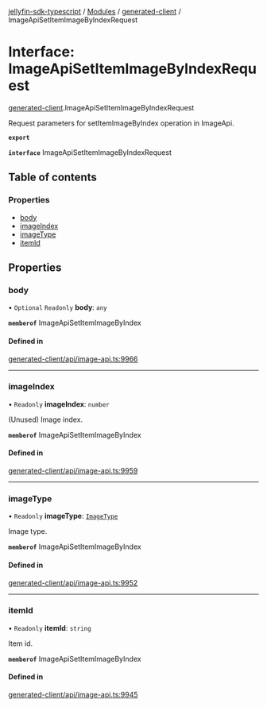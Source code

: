[jellyfin-sdk-typescript](../README.md) / [Modules](../modules.md) / [generated-client](../modules/generated_client.md) / ImageApiSetItemImageByIndexRequest

# Interface: ImageApiSetItemImageByIndexRequest

[generated-client](../modules/generated_client.md).ImageApiSetItemImageByIndexRequest

Request parameters for setItemImageByIndex operation in ImageApi.

**`export`**

**`interface`** ImageApiSetItemImageByIndexRequest

## Table of contents

### Properties

- [body](generated_client.ImageApiSetItemImageByIndexRequest.md#body)
- [imageIndex](generated_client.ImageApiSetItemImageByIndexRequest.md#imageindex)
- [imageType](generated_client.ImageApiSetItemImageByIndexRequest.md#imagetype)
- [itemId](generated_client.ImageApiSetItemImageByIndexRequest.md#itemid)

## Properties

### body

• `Optional` `Readonly` **body**: `any`

**`memberof`** ImageApiSetItemImageByIndex

#### Defined in

[generated-client/api/image-api.ts:9966](https://github.com/thornbill/jellyfin-sdk-typescript/blob/0f61f16/src/generated-client/api/image-api.ts#L9966)

___

### imageIndex

• `Readonly` **imageIndex**: `number`

(Unused) Image index.

**`memberof`** ImageApiSetItemImageByIndex

#### Defined in

[generated-client/api/image-api.ts:9959](https://github.com/thornbill/jellyfin-sdk-typescript/blob/0f61f16/src/generated-client/api/image-api.ts#L9959)

___

### imageType

• `Readonly` **imageType**: [`ImageType`](../enums/generated_client.ImageType.md)

Image type.

**`memberof`** ImageApiSetItemImageByIndex

#### Defined in

[generated-client/api/image-api.ts:9952](https://github.com/thornbill/jellyfin-sdk-typescript/blob/0f61f16/src/generated-client/api/image-api.ts#L9952)

___

### itemId

• `Readonly` **itemId**: `string`

Item id.

**`memberof`** ImageApiSetItemImageByIndex

#### Defined in

[generated-client/api/image-api.ts:9945](https://github.com/thornbill/jellyfin-sdk-typescript/blob/0f61f16/src/generated-client/api/image-api.ts#L9945)
